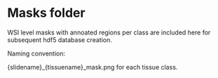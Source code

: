 # Masks folder

WSI level masks with annoated regions per class are included here for subsequent hdf5 database creation.


Naming convention:

{slidename}_{tissuename}_mask.png for each tissue class.
